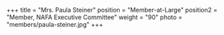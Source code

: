 +++
title     = "Mrs. Paula Steiner"
position  = "Member-at-Large"
position2 = "Member, NAFA Executive Committee"
weight    = "90"
photo      = "members/paula-steiner.jpg"
+++
